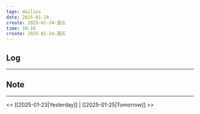 ```yaml
---
tags: dailies  
date: 2025-01-24
create: 2025-01-24-週五
time: 10:16
create: 2025-01-24-週五
---
```

## Log
---


## Note
---


<< [[2025-01-23|Yesterday]] | [[2025-01-25|Tomorrow]] >>